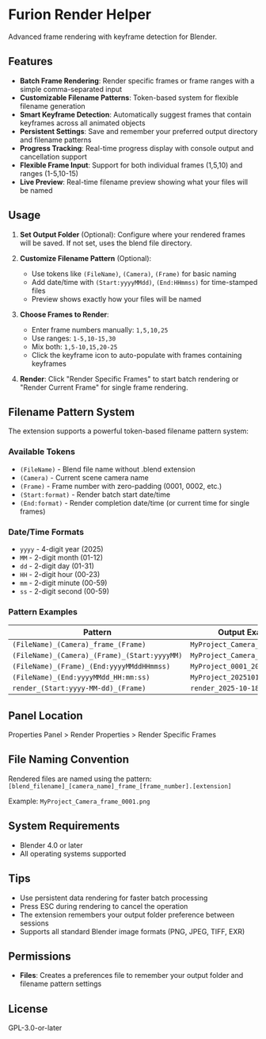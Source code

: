 # Furion Render Helper

Advanced frame rendering with keyframe detection for Blender.

## Features

- **Batch Frame Rendering**: Render specific frames or frame ranges with a simple comma-separated input
- **Customizable Filename Patterns**: Token-based system for flexible filename generation
- **Smart Keyframe Detection**: Automatically suggest frames that contain keyframes across all animated objects
- **Persistent Settings**: Save and remember your preferred output directory and filename patterns
- **Progress Tracking**: Real-time progress display with console output and cancellation support
- **Flexible Frame Input**: Support for both individual frames (1,5,10) and ranges (1-5,10-15)
- **Live Preview**: Real-time filename preview showing what your files will be named

## Usage

1. **Set Output Folder** (Optional): Configure where your rendered frames will be saved. If not set, uses the blend file directory.

2. **Customize Filename Pattern** (Optional): 
   - Use tokens like `(FileName)`, `(Camera)`, `(Frame)` for basic naming
   - Add date/time with `(Start:yyyyMMdd)`, `(End:HHmmss)` for time-stamped files
   - Preview shows exactly how your files will be named

3. **Choose Frames to Render**: 
   - Enter frame numbers manually: `1,5,10,25`
   - Use ranges: `1-5,10-15,30`
   - Mix both: `1,5-10,15,20-25`
   - Click the keyframe icon to auto-populate with frames containing keyframes

4. **Render**: Click "Render Specific Frames" to start batch rendering or "Render Current Frame" for single frame rendering.

## Filename Pattern System

The extension supports a powerful token-based filename pattern system:

### Available Tokens
- `(FileName)` - Blend file name without .blend extension
- `(Camera)` - Current scene camera name
- `(Frame)` - Frame number with zero-padding (0001, 0002, etc.)
- `(Start:format)` - Render batch start date/time
- `(End:format)` - Render completion date/time (or current time for single frames)

### Date/Time Formats
- `yyyy` - 4-digit year (2025)
- `MM` - 2-digit month (01-12)
- `dd` - 2-digit day (01-31)
- `HH` - 2-digit hour (00-23)
- `mm` - 2-digit minute (00-59)
- `ss` - 2-digit second (00-59)

### Pattern Examples
| Pattern | Output Example |
|---------|----------------|
| `(FileName)_(Camera)_frame_(Frame)` | `MyProject_Camera_frame_0001` |
| `(FileName)_(Camera)_(Frame)_(Start:yyyyMM)` | `MyProject_Camera_0001_202510` |
| `(FileName)_(Frame)_(End:yyyyMMddHHmmss)` | `MyProject_0001_20251018172118` |
| `(FileName)_(End:yyyyMMdd_HH:mm:ss)` | `MyProject_20251018_17:21:18` |
| `render_(Start:yyyy-MM-dd)_(Frame)` | `render_2025-10-18_0001` |

## Panel Location

Properties Panel > Render Properties > Render Specific Frames

## File Naming Convention

Rendered files are named using the pattern:
`[blend_filename]_[camera_name]_frame_[frame_number].[extension]`

Example: `MyProject_Camera_frame_0001.png`

## System Requirements

- Blender 4.0 or later
- All operating systems supported

## Tips

- Use persistent data rendering for faster batch processing
- Press ESC during rendering to cancel the operation
- The extension remembers your output folder preference between sessions
- Supports all standard Blender image formats (PNG, JPEG, TIFF, EXR)

## Permissions

- **Files**: Creates a preferences file to remember your output folder and filename pattern settings

## License

GPL-3.0-or-later